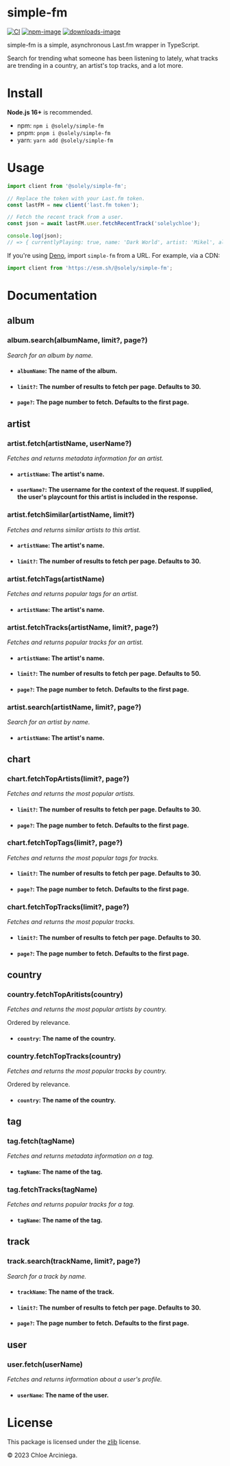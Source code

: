 # simple-fm

[![CI][actions-image]][actions-link] [![npm-image]][npm-link] [![downloads-image]][npm-link]

simple-fm is a simple, asynchronous Last.fm wrapper in TypeScript.

Search for trending what someone has been listening to lately, what tracks are trending in a country, an artist's top
tracks, and a lot more.

# Install

**Node.js 16+** is recommended.

- npm: `npm i @solely/simple-fm`
- pnpm: `pnpm i @solely/simple-fm`
- yarn: `yarn add @solely/simple-fm`

# Usage

```ts
import client from '@solely/simple-fm';

// Replace the token with your Last.fm token.
const lastFM = new client('last.fm token');

// Fetch the recent track from a user.
const json = await lastFM.user.fetchRecentTrack('solelychloe');

console.log(json);
// => { currentlyPlaying: true, name: 'Dark World', artist: 'Mikel', album: 'Zelda & Chill', ...}
```

If you're using [Deno][deno-repo], import `simple-fm` from a URL. For example, via a CDN:

```ts
import client from 'https://esm.sh/@solely/simple-fm';
```

# Documentation

## album

### album.search(albumName, limit?, page?)

_Search for an album by name._

- #### `albumName`: The name of the album.

- #### `limit?`: The number of results to fetch per page. Defaults to 30.

- #### `page?`: The page number to fetch. Defaults to the first page.

## artist

### artist.fetch(artistName, userName?)

_Fetches and returns metadata information for an artist._

- #### `artistName`: The artist's name.

- #### `userName?`: The username for the context of the request. If supplied, the user's playcount for this artist is included in the response.

### artist.fetchSimilar(artistName, limit?)

_Fetches and returns similar artists to this artist._

- #### `artistName`: The artist's name.

- #### `limit?`: The number of results to fetch per page. Defaults to 30.

### artist.fetchTags(artistName)

_Fetches and returns popular tags for an artist._

- #### `artistName`: The artist's name.

### artist.fetchTracks(artistName, limit?, page?)

_Fetches and returns popular tracks for an artist._

- #### `artistName`: The artist's name.

- #### `limit?`: The number of results to fetch per page. Defaults to 50.

- #### `page?`: The page number to fetch. Defaults to the first page.

### artist.search(artistName, limit?, page?)

_Search for an artist by name._

- #### `artistName`: The artist's name.

## chart

### chart.fetchTopArtists(limit?, page?)

_Fetches and returns the most popular artists._

- #### `limit?`: The number of results to fetch per page. Defaults to 30.
- #### `page?`: The page number to fetch. Defaults to the first page.

### chart.fetchTopTags(limit?, page?)

_Fetches and returns the most popular tags for tracks._

- #### `limit?`: The number of results to fetch per page. Defaults to 30.
- #### `page?`: The page number to fetch. Defaults to the first page.

### chart.fetchTopTracks(limit?, page?)

_Fetches and returns the most popular tracks._

- #### `limit?`: The number of results to fetch per page. Defaults to 30.
- #### `page?`: The page number to fetch. Defaults to the first page.

## country

### country.fetchTopAritists(country)

_Fetches and returns the most popular artists by country._

Ordered by relevance.

- #### `country`: The name of the country.

### country.fetchTopTracks(country)

_Fetches and returns the most popular tracks by country._

Ordered by relevance.

- #### `country`: The name of the country.

## tag

### tag.fetch(tagName)

_Fetches and returns metadata information on a tag._

- #### `tagName`: The name of the tag.

### tag.fetchTracks(tagName)

_Fetches and returns popular tracks for a tag._

- #### `tagName`: The name of the tag.

## track

### track.search(trackName, limit?, page?)

_Search for a track by name._

- #### `trackName`: The name of the track.

- #### `limit?`: The number of results to fetch per page. Defaults to 30.
- #### `page?`: The page number to fetch. Defaults to the first page.

## user

### user.fetch(userName)

_Fetches and returns information about a user's profile._

- #### `userName`: The name of the user.

# License

This package is licensed under the [zlib][license] license.

© 2023 Chloe Arciniega.

[actions-image]: https://github.com/solelychloe/simple-fm/actions/workflows/push.yaml/badge.svg
[actions-link]: https://github.com/solelychloe/simple-fm/actions/workflows/push.yaml
[deno-repo]: https://github.com/denoland/deno
[license]: /LICENSE
[license-image]: https://img.shields.io/npm/l/@solely/simple-fm.svg
[downloads-image]: https://img.shields.io/npm/dm/@solely/simple-fm.svg
[npm-image]: https://img.shields.io/npm/v/@solely/simple-fm.svg
[npm-link]: https://npmjs.org/package/@solely/simple-fm
